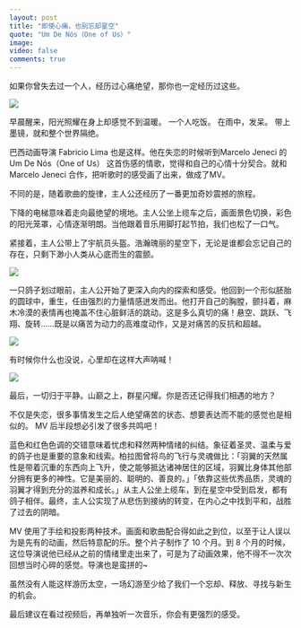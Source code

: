```yaml
---
layout: post
title: "即使心痛，也别忘却星空"
quote: "Um De Nós（One of Us）"
image: 
video: false
comments: true
---
```


如果你曾失去过一个人，经历过心痛绝望，那你也一定经历过这些。

![](http://ww1.sinaimg.cn/large/7853084cjw1f7u7hfhhsgj20lu0c9glz.jpg)

早晨醒来，阳光照耀在身上却感觉不到温暖。
一个人吃饭。
在雨中，发呆。
带上墨镜，就和整个世界隔绝。

巴西动画导演 Fabricio Lima 也是这样。他在失恋的时候听到Marcelo Jeneci 的 Um De Nós（One of Us） 这首伤感的情歌，觉得和自己的心情十分契合。就和 Marcelo Jeneci 合作，把听歌时的感受画了出来，做成了MV。

不同的是，随着歌曲的旋律，主人公还经历了一番更加奇妙震撼的旅程。

下降的电梯意味着走向最绝望的境地。主人公坐上缆车之后，画面景色切换，彩色的阳光笼罩，心情逐渐明朗。当他跟着音乐用脚打起节拍，我们也松了一口气。

紧接着，主人公带上了宇航员头盔。浩瀚瑰丽的星空下，无论是谁都会忘记自己的存在，只剩下渺小人类从心底而生的震颤。

![](http://ww3.sinaimg.cn/large/7853084cjw1f7u7i2eehbj20lu0catah.jpg)

一只鸽子划过眼前，主人公开始了更深入向内的探索和感受。他回到一个形似胚胎的圆球中，重生，任由强烈的力量情感迸发而出。他打开自己的胸膛，颤抖着，麻木冷漠的表情再也掩盖不住心脏鲜活的跳动。这是多么真切的痛！悬空、跳跃、飞翔、旋转……既是以痛苦为动力的高难度动作，又是对痛苦的反抗和超越。

![](http://ww4.sinaimg.cn/large/7853084cjw1f7u7ij7cvij20lu0camyo.jpg)

有时候你什么也没说，心里却在这样大声呐喊！

![](http://ww4.sinaimg.cn/large/7853084cjw1f7u7j4ehs2j20lt0ca40v.jpg)

最后，一切归于平静。山巅之上，群星闪耀。你是否还记得我们相遇的地方？

不仅是失恋，很多事情发生之后人绝望痛苦的状态、想要表达而不能的感觉也是相似的。 MV 后半段想必引发了很多共鸣吧！

蓝色和红色色调的交错意味着忧虑和释然两种情绪的纠结。象征着圣灵、温柔与爱的鸽子也是重要的意象和线索。柏拉图曾将鸟的飞行与灵魂做比：「羽翼的天然属性是带着沉重的东西向上飞升，使之能够抵达诸神居住的区域，羽翼比身体其他部分拥有更多的神性。它是美丽的、聪明的、善良的。」「依靠这些优秀品质，灵魂的羽翼才得到充分的滋养和成长。」从主人公坐上缆车，到在星空中受到启发，都有鸽子相伴。最终，主人公实现了从悲伤到接纳的转变，在内心之中找到平和，战胜了过去的阴暗。

MV 使用了手绘和投影两种技术。画面和歌曲配合得如此之到位，以至于让人误以为是先有的动画，然后特意配的乐。整个片子制作了 10 个月。到 8 个月的时候，这位导演说他已经从之前的情绪里走出来了，可是为了动画效果，他不得不一次次回想当时心碎的感觉。导演也是蛮拼的~

虽然没有人能这样游历太空，一场幻游至少给了我们一个忘却、释放、寻找与新生的机会。 

最后建议在看过视频后，再单独听一次音乐，你会有更强烈的感受。




